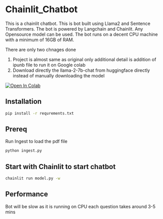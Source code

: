 # Chainlit_Chatbot
This is a chainlit chatbot. This is bot built using Llama2 and Sentence Transformers. The bot is powered by Langchain and Chainlit. Any Opensource model can be used.
The bot runs on a decent CPU machine with a minimum of 16GB of RAM.

There are only two chnages done
1) Project is almost same as original only additional detail is addition of ipunb file to run it on Google colab
2) Download directly the llama-2-7b-chat from huggingface directly instead of manually downloading the model

[![Open In Colab](https://colab.research.google.com/assets/colab-badge.svg)](https://colab.research.google.com/github/ndn1954/Llama2-Chainlit-Chatbot/blob/main/Chainlist_llama2.ipynb)

## Installation

```bash
pip install -r requrements.txt
```
## Prereq
Run Ingest to load the pdf file
```bash
python ingest.py
```

## Start with Chainlit to start chatbot

```bash
chainlit run model.py -w
```
## Performance

Bot will be slow as it is running on CPU each question takes around 3-5 mins
